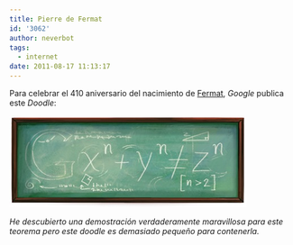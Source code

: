 ```yaml
---
title: Pierre de Fermat
id: '3062'
author: neverbot
tags:
  - internet
date: 2011-08-17 11:13:17
---
```


Para celebrar el 410 aniversario del nacimiento de [Fermat](http://en.wikipedia.org/wiki/Pierre_de_Fermat), _Google_ publica este _Doodle_:

![search.jpeg](./pierre-de-fermat/search.jpg)

_He descubierto una demostración verdaderamente maravillosa para este teorema pero este doodle es demasiado pequeño para contenerla._
